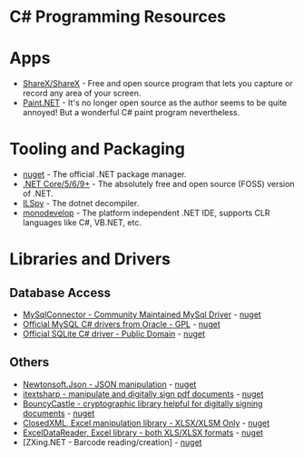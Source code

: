 # C# Programming Resources

# Apps

- [ShareX/ShareX](https://github.com/ShareX/ShareX) - Free and open source program that lets you capture or record any area of your screen.
- [Paint.NET](https://blog.getpaint.net/) - It's no longer open source as the author seems to be quite annoyed! But a wonderful C# paint program nevertheless.

# Tooling and Packaging

- [nuget](https://www.nuget.org/) - The official .NET package manager.
- [.NET Core/5/6/9+](https://dotnet.microsoft.com/) - The absolutely free and open source (FOSS) version of .NET.
- [ILSpy](https://github.com/icsharpcode/ILSpy) - The dotnet decompiler.
- [monodevelop](https://www.monodevelop.com/) - The platform independent .NET IDE, supports CLR languages like C#, VB.NET, etc.

# Libraries and Drivers

## Database Access
- [MySqlConnector - Community Maintained MySql Driver](https://mysqlconnector.net/) - [nuget](https://www.nuget.org/packages/MySqlConnector/)
- [Official MySQL C# drivers from Oracle - GPL](https://dev.mysql.com/downloads/connector/net/) - [nuget](https://www.nuget.org/packages/MySql.Data)
- [Official SQLite C# driver - Public Domain](https://system.data.sqlite.org/) - [nuget](https://www.nuget.org/packages/system.data.sqlite/)

## Others
- [Newtonsoft.Json - JSON manipulation](https://github.com/JamesNK/Newtonsoft.Json) - [nuget](https://www.nuget.org/packages/Newtonsoft.Json)
- [itextsharp - manipulate and digitally sign pdf documents](https://itextpdf.com/products/itextsharp) - [nuget](https://www.nuget.org/packages/iTextSharp)
- [BouncyCastle - cryptographic library helpful for digitally signing documents](https://www.bouncycastle.org/download/bouncy-castle-c/) - [nuget](https://www.nuget.org/packages/BouncyCastle)
- [ClosedXML, Excel manipulation library - XLSX/XLSM Only](https://github.com/ClosedXML/ClosedXML) - [nuget](https://www.nuget.org/packages/ClosedXML)
- [ExcelDataReader, Excel library - both XLS/XLSX formats](https://github.com/ExcelDataReader/ExcelDataReader) - [nuget](https://www.nuget.org/packages/ExcelDataReader)
- [ZXing.NET - Barcode reading/creation] - [nuget](https://github.com/micjahn/ZXing.Net/)
